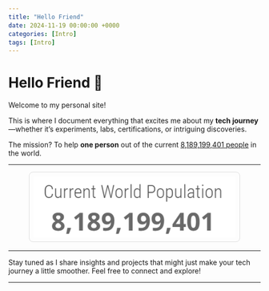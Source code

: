 ```yaml
---
title: "Hello Friend"
date: 2024-11-19 00:00:00 +0000
categories: [Intro]
tags: [Intro]
---
```


# Hello Friend 👋

Welcome to my personal site!  

This is where I document everything that excites me about my **tech journey**—whether it’s experiments, labs, certifications, or intriguing discoveries.  

The mission? To help **one person** out of the current [8,189,199,401 people](https://www.worldometers.info/world-population/) in the world.  

---

<div style="text-align: center;">
  <img src="/assets/population.png" alt="World Population" style="max-width: 80%; border: 1px solid #ddd; border-radius: 8px; padding: 8px;">
</div>

---

Stay tuned as I share insights and projects that might just make your tech journey a little smoother. Feel free to connect and explore!

---